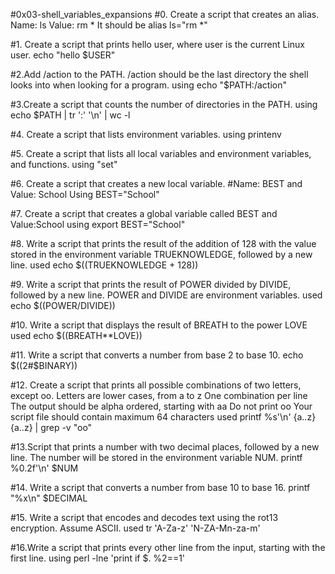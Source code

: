 #0x03-shell_variables_expansions
#0. Create a script that creates an alias. Name: ls Value: rm *
It should be alias ls="rm *"

#1. Create a script that prints hello user, where user is the current Linux user.
echo "hello $USER"

#2.Add /action to the PATH. /action should be the last directory the shell looks into when looking for a program.
using echo "$PATH:/action" 

#3.Create a script that counts the number of directories in the PATH.
using echo $PATH | tr ':' '\n' | wc -l

#4. Create a script that lists environment variables.
using printenv

#5. Create a script that lists all local variables and environment variables, and functions.
using "set"

#6. Create a script that creates a new local variable.
#Name: BEST and Value: School
Using BEST="School"

#7. Create a script that creates a global variable called BEST and Value:School
using export BEST="School"

#8. Write a script that prints the result of the addition of 128 with the value stored in the environment variable TRUEKNOWLEDGE, followed by a new line.
used echo $((TRUEKNOWLEDGE + 128))

#9. Write a script that prints the result of POWER divided by DIVIDE, followed by a new line. POWER and DIVIDE are environment variables.
used echo $((POWER/DIVIDE))

#10. Write a script that displays the result of BREATH to the power LOVE
used echo $((BREATH**LOVE))

#11. Write a script that converts a number from base 2 to base 10.
echo $((2#$BINARY))

#12. Create a script that prints all possible combinations of two letters, except oo. Letters are lower cases, from a to z One combination per line The output should be alpha ordered, starting with aa Do not print oo Your script file should contain maximum 64 characters
used printf %s'\n' {a..z}{a..z} | grep -v "oo"

#13.Script that prints a number with two decimal places, followed by a new line. The number will be stored in the environment variable NUM.
printf %0.2f'\n' $NUM

#14. Write a script that converts a number from base 10 to base 16.
printf "%x\n" $DECIMAL 

#15. Write a script that encodes and decodes text using the rot13 encryption. Assume ASCII.
used tr 'A-Za-z' 'N-ZA-Mn-za-m'

#16.Write a script that prints every other line from the input, starting with the first line.
using perl -lne 'print if $. %2==1' 



